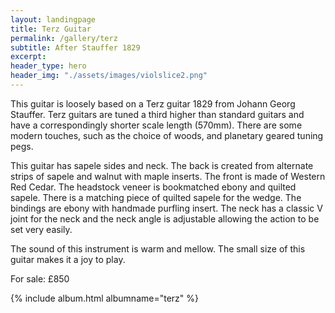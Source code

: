 ```yaml
---
layout: landingpage
title: Terz Guitar
permalink: /gallery/terz
subtitle: After Stauffer 1829
excerpt: 
header_type: hero
header_img: "./assets/images/violslice2.png"
---
```


This guitar is loosely based  on a Terz guitar 1829 from Johann Georg Stauffer. Terz guitars are tuned a third higher than standard guitars and have a correspondingly shorter scale length (570mm). There are some modern touches, such as the choice of woods, and planetary  geared tuning pegs.

This guitar has sapele sides and neck. The back is created from alternate strips of sapele and walnut with maple inserts. The front is made of Western Red Cedar. The headstock veneer is bookmatched ebony and quilted sapele. There is a matching piece of quilted sapele for the wedge. The bindings are ebony with handmade purfling insert.
The neck has a classic V joint for the neck and the neck angle is adjustable allowing the action to be set very easily. 

The sound of this instrument is warm and mellow. The small size of this guitar makes it a joy to play.

For sale: £850

{% include album.html albumname="terz" %}

